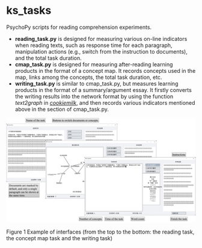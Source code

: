 # ks_tasks
PsychoPy scripts for reading comprehension experiments.
- **reading_task.py** is designed for measuring various on-line indicators when reading texts, such as response time for each paragraph, manipulation actions (e.g., switch from the instruction to documents), and the total task duration.
- **cmap_task.py** is designed for measuring after-reading learning products in the format of a concept map. It records concepts used in the map, links among the concepts, the total task duration, etc.
- **writing_task.py** is similar to cmap_task.py, but measures learning products in the format of a summary/argument essay. It firstly converts the writing results into the network format by using the function *text2graph* in [*cookiemilk*](https://github.com/weiziqianpsych/cookiemilk), and then records various indicators mentioned above in the section of cmap_task.py.

![Fig 1](interfaces_screenshot.png)

Figure 1 Example of interfaces (from the top to the bottom: the reading task, the concept map task and the writing task)
